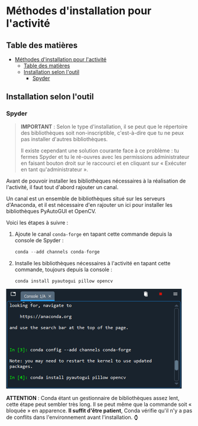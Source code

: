 # Méthodes d'installation pour l'activité

## Table des matières

- [Méthodes d'installation pour l'activité](#méthodes-dinstallation-pour-lactivité)
  - [Table des matières](#table-des-matières)
  - [Installation selon l'outil](#installation-selon-loutil)
    - [Spyder](#spyder)

## Installation selon l'outil

### Spyder

> **IMPORTANT** : Selon le type d'installation, il se peut que le répertoire des
> bibliothèques soit non-inscriptible, c'est-à-dire que tu ne peux pas installer
> d'autres bibliothèques.
>
> Il existe cependant une solution courante face à ce problème : tu fermes
> Spyder et tu le ré-ouvres avec les permissions administrateur en faisant
> bouton droit sur le raccourci et en cliquant sur « Exécuter en tant 
> qu'administrateur ».

Avant de pouvoir installer les bibliothèques nécessaires à la réalisation de
l'activité, il faut tout d'abord rajouter un canal.

Un canal est un ensemble de bibliothèques situé sur les serveurs d'Anaconda,
et il est nécessaire d'en rajouter un ici pour installer les bibliothèques
PyAutoGUI et OpenCV.

Voici les étapes à suivre :

1. Ajoute le canal `conda-forge` en tapant cette commande depuis la console
   de Spyder :
   ```py
   conda --add channels conda-forge
   ``` 
2. Installe les bibliothèques nécessaires à l'activité en tapant cette commande,
   toujours depuis la console :
   ```py
   conda install pyautogui pillow opencv
   ```

![](doc/img/spyder_installing_libraries.png)

**ATTENTION** : Conda étant un gestionnaire de bibliothèques assez lent, cette
étape peut sembler très long. Il se peut même que la commande soit « bloquée »
en apparence. **Il suffit d'être patient**, Conda vérifie qu'il n'y a pas de
conflits dans l'environnement avant l'installation. ⌚
